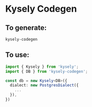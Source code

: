 # Kysely Codegen

## To generate:

```
kysely-codegen
```

## To use:

```typescript
import { Kysely } from 'kysely';
import { DB } from 'kysely-codegen';

const db = new Kysely<DB>({
  dialect: new PostgresDialect({
    ...
  }),
})
```
